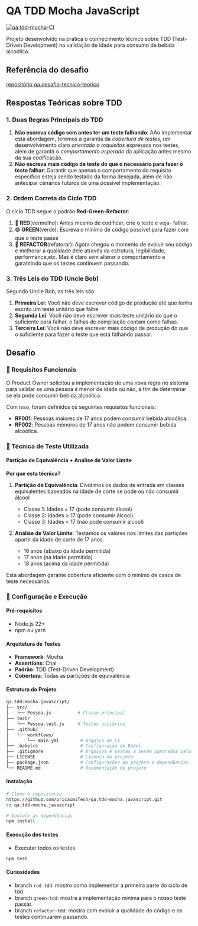 # QA TDD Mocha JavaScript
[![qa.tdd-mocha-CI](https://github.com/pricaimiTech/qa.tdd-mocha.javascript/actions/workflows/main.yml/badge.svg)](https://github.com/pricaimiTech/qa.tdd-mocha.javascript/actions/workflows/main.yml)

Projeto desenvolvido na prática o conhecimento técnico sobre TDD (Test-Driven Development) na validação de idade para consumo de bebida alcoólica.

## Referência do desafio 
[repositório qa.desafio-tecnico-teorico](https://github.com/qajonatasmartins/qa.desafio-tecnico-teorico.javascript)

## Respostas Teóricas sobre TDD

### 1. Duas Regras Principais do TDD
1. **Não escreva código sem antes ter um teste falhando**: AAo implementar esta abordagem, teremos a garantia da _cobertura de testes_, um desenvolvimento claro _orientado a requisitos_ expressos nos testes, além de garantir o _comportamento esperado_ da aplicação antes mesmo da sua codificação.
2. **Não escreva mais código de teste do que o necessário para fazer o teste falhar**: Garantir que apenas o comportamento do requisito específico esteja sendo testado da forma desejada, além de não antecipar cenários futuros de uma possível implementação.

### 2. Ordem Correta do Ciclo TDD
O ciclo TDD segue o padrão **Red-Green-Refactor**:
1. 🔴 **RED**(vermelho): Antes mesmo de codificar, crie o teste e veja- falhar.
2. 🟢 **GREEN**(verde): Escreva o mínimo de código possível para fazer com que o teste passe 
3. 🔵 **REFACTOR**(refatorar): Agora chegou o momento de evoluir seu código e melhorar a qualidade dele através da estrutura, legibilidade, performance,etc. Mas é claro sem alterar o comportamento e garantindo que os testes continuem passando.

### 3. Três Leis do TDD (Uncle Bob)

Segundo Uncle Bob, as três leis são:
1. **Primeira Lei**: Você não deve escrever código de produção até que tenha escrito um teste unitário que falhe.
2. **Segunda Lei**: Você não deve escrever mais teste unitário do que o suficiente para falhar, e falhas de compilação contam como falhas.
3. **Terceira Lei**: Você não deve escrever mais código de produção do que o suficiente para fazer o teste que está falhando passar.

##  Desafio

### 🎯 Requisitos Funcionais

O Product Owner solicitou a implementação de uma nova regra no sistema para validar se uma pessoa é menor de idade ou não, a fim de determinar se ela pode consumir bebida alcoólica.

Com isso, foram definidos os seguintes requisitos funcionais:

- **RF001**: Pessoas maiores de 17 anos podem consumir bebida alcoólica.
- **RF002**: Pessoas menores de 17 anos não podem consumir bebida alcoólica.

### 🧪 Técnica de Teste Utilizada

#### Partição de Equivalência + Análise de Valor Limite

**Por que esta técnica?**

1. **Partição de Equivalência**: Dividimos os dados de entrada em classes equivalentes baseados na idade de corte se pode ou não consumir álcool
   - Classe 1: Idades = 17 (pode consumir álcool)
   - Classe 2: Idades > 17 (pode consumir álcool) 
   - Classe 3: Idades < 17 (não pode consumir álcool)

2. **Análise de Valor Limite**: Testamos os valores nos limites das partições apartir da idade de corte de 17 anos.
    - 16 anos (abaixo da idade permitida)
    - 17 anos (na idade permitida)
    - 18 anos (acima da idade permitida)

Esta abordagem garante cobertura eficiente com o mínimo de casos de teste necessários.

### 🚀 Configuração e Execução

#### Pré-requisitos
- Node.js 22+ 
- npm ou yarn

#### Arquitetura de Testes
- **Framework**: Mocha
- **Assertions**: Chai
- **Padrão**: TDD (Test-Driven Development)
- **Cobertura**: Todas as partições de equivalência


#### Estrutura do Projeto 
```bash
qa.tdd-mocha.javascript/
├── src/
│   └── Pessoa.js          # Classe principal
├── test/
│   └── Pessoa.test.js     # Testes unitários
├── .github/
│   └── workflows/
│       └── main.yml        # Arquivo de CI
├── .babelrc                # Configuração do Babel
├── .gitignore              # Arquivos e pastas a serem ignorados pelo Git
├── LICENSE                 # Licença do projeto
├── package.json            # Configurações do projeto e dependências
└── README.md               # Documentação do projeto
```

#### Instalação
```bash
# Clone o repositório
https://github.com/pricaimiTech/qa.tdd-mocha.javascript.git
cd qa.tdd-mocha.javascript

# Instale as dependências
npm install
```

#### Execução dos testes

-  Executar todos os testes
```bash
npm test
``` 

#### Curiosidades

- branch `red-tdd`: mostro como implementar a primeira parte do ciclo de tdd
- branch `green-tdd`: mostra a implementação minima para o nosso teste passar.
- branch `refactor-tdd`: mostra com evoluir a qualidade do código e os testes continuarem passando.
